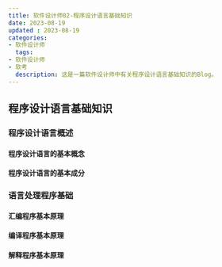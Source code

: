 ```yaml
---
title: 软件设计师02-程序设计语言基础知识
date: 2023-08-19
updated : 2023-08-19
categories: 
- 软件设计师
  tags: 
- 软件设计师
- 软考
  description: 这是一篇软件设计师中有关程序设计语言基础知识的Blog。
---
```


## 程序设计语言基础知识

### 程序设计语言概述

#### 程序设计语言的基本概念

#### 程序设计语言的基本成分

### 语言处理程序基础

#### 汇编程序基本原理

#### 编译程序基本原理

#### 解释程序基本原理
